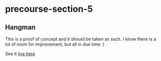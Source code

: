 # precourse-section-5

## Hangman

This is a proof of concept and it should be taken as such.
I know there is a lot of room for improvement, but all in due time :)

See it [live here](https://mihaitaivli.github.io/hangman)
